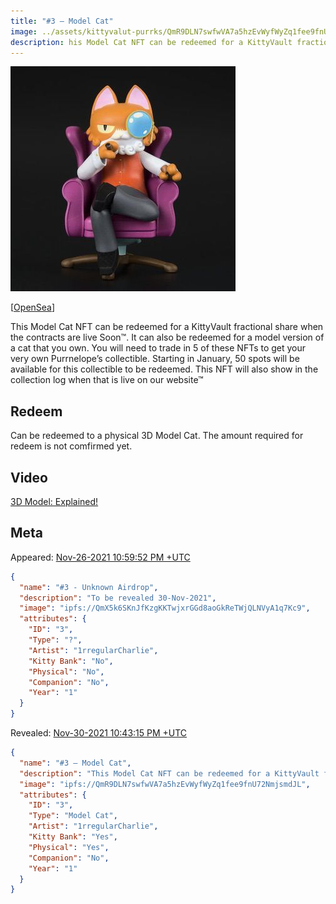 ```yaml
---
title: "#3 – Model Cat"
image: ../assets/kittyvalut-purrks/QmR9DLN7swfwVA7a5hzEvWyfWyZq1fee9fnU72NmjsmdJL_resize.jpg
description: his Model Cat NFT can be redeemed for a KittyVault fractional share or redeem a physical 3D Model Cat.
---
```


[![#3 – Model Cat](../assets/kittyvalut-purrks/QmR9DLN7swfwVA7a5hzEvWyfWyZq1fee9fnU72NmjsmdJL_resize.jpg)](https://ipfs.io/ipfs/QmR9DLN7swfwVA7a5hzEvWyfWyZq1fee9fnU72NmjsmdJL)

[[OpenSea](https://opensea.io/assets/0xda7d42b6167f1497346d7b2336a6d7a603026db1/2)]


This Model Cat NFT can be redeemed for a KittyVault fractional share when the contracts are live Soon™. It can also be redeemed for a model version of a cat that you own. You will need to trade in 5 of these NFTs to get your very own Purrnelope’s collectible. Starting in January, 50 spots will be available for this collectible to be redeemed. This NFT will also show in the collection log when that is live on our website™

## Redeem

Can be redeemed to a physical 3D Model Cat. The amount required for redeem is not comfirmed yet.

## Video

[3D Model: Explained!](/posts/explained/202112-3d-model)

## Meta

Appeared: [Nov-26-2021 10:59:52 PM +UTC](https://etherscan.io/tx/0x8764014ecaba68c27de905099ded90e5f35e32bf49599bea711d36058d16ab0a)

```json title="ipfs://QmdzDue3SNFBgBF1YZe2tpPJFwCjLognzSR5mKZ2Hfz5tG"
{
  "name": "#3 - Unknown Airdrop",
  "description": "To be revealed 30-Nov-2021",
  "image": "ipfs://QmX5k6SKnJfKzgKKTwjxrGGd8aoGkReTWjQLNVyA1q7Kc9",
  "attributes": {
    "ID": "3",
    "Type": "?",
    "Artist": "1rregularCharlie",
    "Kitty Bank": "No",
    "Physical": "No",
    "Companion": "No",
    "Year": "1"
  }
}
```


Revealed: [Nov-30-2021 10:43:15 PM +UTC](https://etherscan.io/tx/0x46dc1e6f809aa6ac39ba1401f6f3486a87bd81e5905baa295a541e21d9e254d7)

```json title="ipfs://Qmebg8xRPvMms8VFELWEBXnMVEU2WxBLQdbdmegx5oNgSi"
{
  "name": "#3 – Model Cat",
  "description": "This Model Cat NFT can be redeemed for a KittyVault fractional share when the contracts are live Soon™. It can also be redeemed for a model version of a cat that you own. You will need to trade in 5 of these NFTs to get your very own Purrnelope’s collectible. Starting in January, 50 spots will be available for this collectible to be redeemed. This NFT will also show in the collection log when that is live on our website™",
  "image": "ipfs://QmR9DLN7swfwVA7a5hzEvWyfWyZq1fee9fnU72NmjsmdJL",
  "attributes": {
    "ID": "3",
    "Type": "Model Cat",
    "Artist": "1rregularCharlie",
    "Kitty Bank": "Yes",
    "Physical": "Yes",
    "Companion": "No",
    "Year": "1"
  }
}
```
